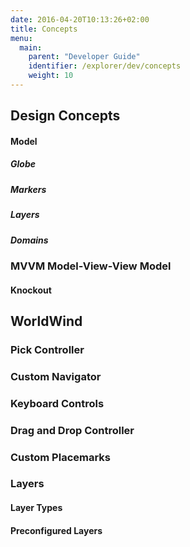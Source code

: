 ```yaml
---
date: 2016-04-20T10:13:26+02:00
title: Concepts
menu:
  main:
    parent: "Developer Guide"
    identifier: /explorer/dev/concepts
    weight: 10
---
```


## Design Concepts

#### Model
##### Globe
##### Markers
##### Layers
##### Domains

### MVVM Model-View-View Model

#### Knockout

## WorldWind

### Pick Controller

### Custom Navigator

### Keyboard Controls

### Drag and Drop Controller

### Custom Placemarks

### Layers
#### Layer Types
#### Preconfigured Layers









